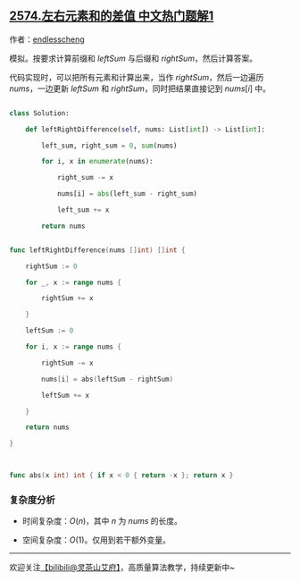 ## [2574.左右元素和的差值 中文热门题解1](https://leetcode.cn/problems/left-and-right-sum-differences/solutions/100000/mo-ni-jian-ji-xie-fa-by-endlesscheng-utdr)

作者：[endlesscheng](https://leetcode.cn/u/endlesscheng)

模拟。按要求计算前缀和 $\textit{leftSum}$ 与后缀和 $\textit{rightSum}$，然后计算答案。

代码实现时，可以把所有元素和计算出来，当作 $\textit{rightSum}$，然后一边遍历 $\textit{nums}$，一边更新 $\textit{leftSum}$ 和 $\textit{rightSum}$，同时把结果直接记到 $\textit{nums}[i]$ 中。

```py [sol1-Python3]
class Solution:
    def leftRightDifference(self, nums: List[int]) -> List[int]:
        left_sum, right_sum = 0, sum(nums)
        for i, x in enumerate(nums):
            right_sum -= x
            nums[i] = abs(left_sum - right_sum)
            left_sum += x
        return nums
```

```go [sol1-Go]
func leftRightDifference(nums []int) []int {
	rightSum := 0
	for _, x := range nums {
		rightSum += x
	}
	leftSum := 0
	for i, x := range nums {
		rightSum -= x
		nums[i] = abs(leftSum - rightSum)
		leftSum += x
	}
	return nums
}

func abs(x int) int { if x < 0 { return -x }; return x }
```

### 复杂度分析

- 时间复杂度：$O(n)$，其中 $n$ 为 $\textit{nums}$ 的长度。
- 空间复杂度：$O(1)$。仅用到若干额外变量。

---

欢迎关注[【biIibiIi@灵茶山艾府】](https://space.bilibili.com/206214)，高质量算法教学，持续更新中~
